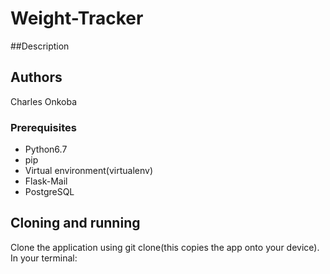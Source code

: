 # Weight-Tracker

##Description


## Authors
Charles Onkoba

### Prerequisites
* Python6.7
* pip
* Virtual environment(virtualenv)
* Flask-Mail
* PostgreSQL

## Cloning and running
Clone the application using git clone(this copies the app onto your device). In your terminal: